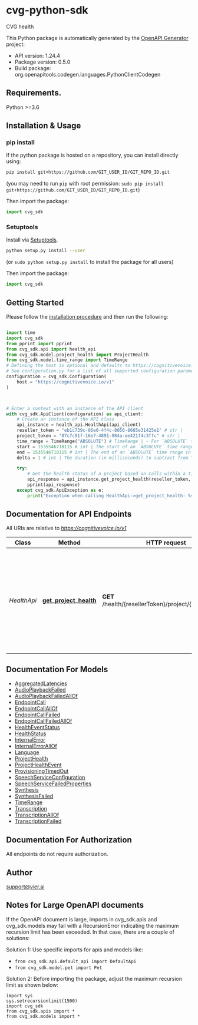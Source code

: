 # cvg-python-sdk
CVG health

This Python package is automatically generated by the [OpenAPI Generator](https://openapi-generator.tech) project:

- API version: 1.24.4
- Package version: 0.5.0
- Build package: org.openapitools.codegen.languages.PythonClientCodegen

## Requirements.

Python >=3.6

## Installation & Usage
### pip install

If the python package is hosted on a repository, you can install directly using:

```sh
pip install git+https://github.com/GIT_USER_ID/GIT_REPO_ID.git
```
(you may need to run `pip` with root permission: `sudo pip install git+https://github.com/GIT_USER_ID/GIT_REPO_ID.git`)

Then import the package:
```python
import cvg_sdk
```

### Setuptools

Install via [Setuptools](http://pypi.python.org/pypi/setuptools).

```sh
python setup.py install --user
```
(or `sudo python setup.py install` to install the package for all users)

Then import the package:
```python
import cvg_sdk
```

## Getting Started

Please follow the [installation procedure](#installation--usage) and then run the following:

```python

import time
import cvg_sdk
from pprint import pprint
from cvg_sdk.api import health_api
from cvg_sdk.model.project_health import ProjectHealth
from cvg_sdk.model.time_range import TimeRange
# Defining the host is optional and defaults to https://cognitivevoice.io/v1
# See configuration.py for a list of all supported configuration parameters.
configuration = cvg_sdk.Configuration(
    host = "https://cognitivevoice.io/v1"
)



# Enter a context with an instance of the API client
with cvg_sdk.ApiClient(configuration) as api_client:
    # Create an instance of the API class
    api_instance = health_api.HealthApi(api_client)
    reseller_token = "eb1c739c-06e0-4f4c-8056-8665e31425e1" # str | 
    project_token = "07c7c91f-16e7-4891-984a-ee421f4c3ffc" # str | 
    time_range = TimeRange("ABSOLUTE") # TimeRange | - For `ABSOLUTE` time ranges, the `start` and `end` query parameters are required. - For `RELATIVE` time ranges, the `delta` query parameter is required. - If unspecified, a relative time range of 10 minutes is used. (optional)
    start = 1535546718115 # int | The start of an `ABSOLUTE` time range in milliseconds since the epoch (1970-01-01). (optional)
    end = 1535546718115 # int | The end of an `ABSOLUTE` time range in milliseconds since the epoch (1970-01-01). (optional)
    delta = 1 # int | The duration (in milliseconds) to subtract from \"now\" to obtain a `RELATIVE` time range. (optional)

    try:
        # Get the health status of a project based on calls within a time range (by default the last 10 minutes). NOTE: this API is still experimental and subject to change.
        api_response = api_instance.get_project_health(reseller_token, project_token, time_range=time_range, start=start, end=end, delta=delta)
        pprint(api_response)
    except cvg_sdk.ApiException as e:
        print("Exception when calling HealthApi->get_project_health: %s\n" % e)
```

## Documentation for API Endpoints

All URIs are relative to *https://cognitivevoice.io/v1*

Class | Method | HTTP request | Description
------------ | ------------- | ------------- | -------------
*HealthApi* | [**get_project_health**](docs/HealthApi.md#get_project_health) | **GET** /health/{resellerToken}/project/{projectToken} | Get the health status of a project based on calls within a time range (by default the last 10 minutes). NOTE: this API is still experimental and subject to change.


## Documentation For Models

 - [AggregatedLatencies](docs/AggregatedLatencies.md)
 - [AudioPlaybackFailed](docs/AudioPlaybackFailed.md)
 - [AudioPlaybackFailedAllOf](docs/AudioPlaybackFailedAllOf.md)
 - [EndpointCall](docs/EndpointCall.md)
 - [EndpointCallAllOf](docs/EndpointCallAllOf.md)
 - [EndpointCallFailed](docs/EndpointCallFailed.md)
 - [EndpointCallFailedAllOf](docs/EndpointCallFailedAllOf.md)
 - [HealthEventStatus](docs/HealthEventStatus.md)
 - [HealthStatus](docs/HealthStatus.md)
 - [InternalError](docs/InternalError.md)
 - [InternalErrorAllOf](docs/InternalErrorAllOf.md)
 - [Language](docs/Language.md)
 - [ProjectHealth](docs/ProjectHealth.md)
 - [ProjectHealthEvent](docs/ProjectHealthEvent.md)
 - [ProvisioningTimedOut](docs/ProvisioningTimedOut.md)
 - [SpeechServiceConfiguration](docs/SpeechServiceConfiguration.md)
 - [SpeechServiceFailedProperties](docs/SpeechServiceFailedProperties.md)
 - [Synthesis](docs/Synthesis.md)
 - [SynthesisFailed](docs/SynthesisFailed.md)
 - [TimeRange](docs/TimeRange.md)
 - [Transcription](docs/Transcription.md)
 - [TranscriptionAllOf](docs/TranscriptionAllOf.md)
 - [TranscriptionFailed](docs/TranscriptionFailed.md)


## Documentation For Authorization

 All endpoints do not require authorization.

## Author

support@vier.ai


## Notes for Large OpenAPI documents
If the OpenAPI document is large, imports in cvg_sdk.apis and cvg_sdk.models may fail with a
RecursionError indicating the maximum recursion limit has been exceeded. In that case, there are a couple of solutions:

Solution 1:
Use specific imports for apis and models like:
- `from cvg_sdk.api.default_api import DefaultApi`
- `from cvg_sdk.model.pet import Pet`

Solution 2:
Before importing the package, adjust the maximum recursion limit as shown below:
```
import sys
sys.setrecursionlimit(1500)
import cvg_sdk
from cvg_sdk.apis import *
from cvg_sdk.models import *
```

